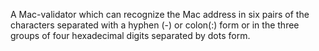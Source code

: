 A Mac-validator which can recognize the Mac address in six pairs of the characters separated with a hyphen (-) or colon(:) form or in the three groups of four hexadecimal digits separated by dots form.
